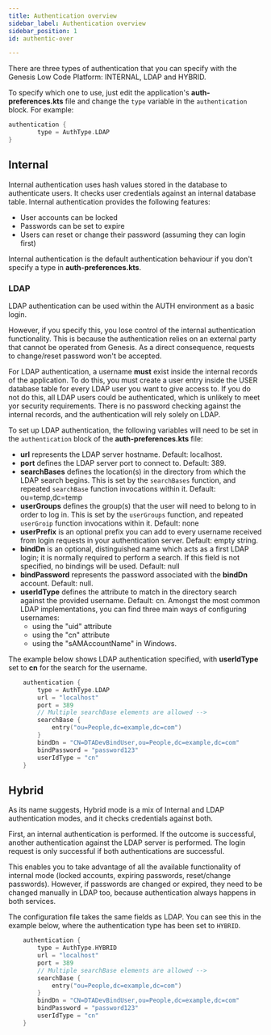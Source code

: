 ```yaml
---
title: Authentication overview
sidebar_label: Authentication overview
sidebar_position: 1
id: authentic-over

---
```



There are three types of authentication that you can specify with the Genesis Low Code Platform: INTERNAL, LDAP and HYBRID.

To specify which one to use, just edit the application's **auth-preferences.kts** file and change the `type` variable in the `authentication` block. For example:

```kotlin
authentication {
        type = AuthType.LDAP
}
```

## Internal

Internal authentication uses hash values stored in the database to authenticate users. It checks user credentials against an internal database table. Internal authentication provides the following features:

- User accounts can be locked
- Passwords can be set to expire
- Users can reset or change their password (assuming they can login first)

Internal authentication is the default authentication behaviour if you don't specify a type in **auth-preferences.kts**.

### LDAP

LDAP authentication can be used within the AUTH environment as a basic login.

However, if you specify this, you lose control of the internal authentication functionality. This is because the authentication relies on an external party that cannot be operated from Genesis. As a direct consequence, requests to change/reset password won't be accepted.

For LDAP authentication, a username **must** exist inside the internal records of the application. To do this, you must create a user entry inside the USER database table for every LDAP user you want to give access to. If you do not do this, all LDAP users could be authenticated, which is unlikely to meet yor security requirements. There is no password checking against the internal records, and the authentication will rely solely on LDAP.

To set up LDAP authentication, the following variables will need to be set in the `authentication` block of the **auth-preferences.kts** file:

* **url** represents the LDAP server hostname. Default: localhost.
* **port** defines the LDAP server port to connect to. Default: 389.
* **searchBases** defines the location(s) in the directory from which the LDAP search begins. This is set by the `searchBases` function, and repeated `searchBase` function invocations within it. Default: ou=temp,dc=temp
* **userGroups** defines the group(s) that the user will need to belong to in order to log in. This is set by the `userGroups` function, and repeated `userGroip` function invocations within it. Default: none
* **userPrefix** is an optional prefix you can add to every username received from login requests in your authentication server. Default: empty string.
* **bindDn** is an optional, distinguished name which acts as a first LDAP login; it is normally required to perform a search. If this field is not specified, no bindings will be used. Default: null
* **bindPassword** represents the password associated with the **bindDn** account. Default: null.
* **userIdType** defines the attribute to match in the directory search against the provided username. Default: cn. Amongst the most common LDAP implementations, you can find three main ways of configuring usernames:
  * using the "uid" attribute
  * using the "cn" attribute
  * using  the "sAMAccountName" in Windows.

The example below shows LDAP authentication specified, with **userIdType** set to **cn** for the search for the username.

```kotlin
    authentication {
        type = AuthType.LDAP
        url = "localhost"
        port = 389
        // Multiple searchBase elements are allowed -->
        searchBase {
            entry("ou=People,dc=example,dc=com")
        }
        bindDn = "CN=DTADevBindUser,ou=People,dc=example,dc=com"
        bindPassword = "password123"
        userIdType = "cn"
    }
```

## Hybrid

As its name suggests, Hybrid mode is a mix of Internal and LDAP authentication modes, and it checks credentials against both.

First, an internal authentication is performed. If the outcome is successful, another authentication against the LDAP server is performed. The login request is only successful if both authentications are successful.

This enables you to take advantage of all the available functionality of internal mode (locked accounts, expiring passwords, reset/change passwords). However, if passwords are changed or expired, they need to be changed manually in LDAP too, because authentication always happens in both services.

The configuration file takes the same fields as LDAP. You can see this in the example below, where the authentication type has been set to `HYBRID`.

```kotlin
    authentication {
        type = AuthType.HYBRID
        url = "localhost"
        port = 389
        // Multiple searchBase elements are allowed -->
        searchBase {
            entry("ou=People,dc=example,dc=com")
        }
        bindDn = "CN=DTADevBindUser,ou=People,dc=example,dc=com"
        bindPassword = "password123"
        userIdType = "cn"
    }
```
